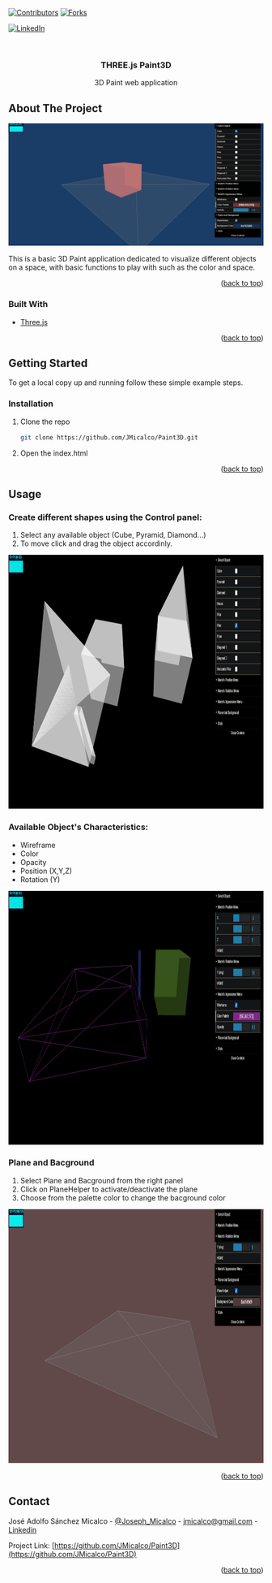 <div id="top"></div>

[![Contributors][contributors-shield]][contributors-url]
[![Forks][forks-shield]][forks-url]

<!-- [![Stargazers][stars-shield]][stars-url]
[![Issues][issues-shield]][issues-url]
[![MIT License][license-shield]][license-url] -->

[![LinkedIn][linkedin-shield]][linkedin-url]

<!-- PROJECT LOGO -->
<br />
<div align="center">
  <!-- <a href="https://github.com/github_username/repo_name">
    <img src="images/logo.png" alt="Logo" width="80" height="80">
  </a> -->

<h3 align="center">THREE.js Paint3D</h3>

  <p align="center">
    3D Paint web application 
    <br />
    <!-- <a href="https://github.com/github_username/repo_name"><strong>Explore the docs »</strong></a>
    <br />
    <br />
    <a href="https://github.com/github_username/repo_name">View Demo</a>
    ·
    <a href="https://github.com/github_username/repo_name/issues">Report Bug</a>
    ·
    <a href="https://github.com/github_username/repo_name/issues">Request Feature</a> -->
  </p>
</div>

<!-- TABLE OF CONTENTS -->
<!-- <details>
  <summary>Table of Contents</summary>
  <ol>
    <li>
      <a href="#about-the-project">About The Project</a>
      <ul>
        <li><a href="#built-with">Built With</a></li>
      </ul>
    </li>
    <li>
      <a href="#getting-started">Getting Started</a>
      <ul>
        <li><a href="#prerequisites">Prerequisites</a></li>
        <li><a href="#installation">Installation</a></li>
      </ul>
    </li>
    <li><a href="#usage">Usage</a></li>
    <li><a href="#roadmap">Roadmap</a></li>
    <li><a href="#contributing">Contributing</a></li>
    <li><a href="#license">License</a></li>
    <li><a href="#contact">Contact</a></li>
    <li><a href="#acknowledgments">Acknowledgments</a></li>
  </ol>
</details> -->

<!-- ABOUT THE PROJECT -->

## About The Project

[![Product Name Screen Shot][product-screenshot]]()

This is a basic 3D Paint application dedicated to visualize different objects on a space, with basic functions to play with such as the color and space.

<!-- Here's a blank template to get started: To avoid retyping too much info. Do a search and replace with your text editor for the following: `github_username`, `repo_name`, `twitter_handle`, `linkedin_username`, `email`, `email_client`, `project_title`, `project_description` -->

<p align="right">(<a href="#top">back to top</a>)</p>

### Built With

- [Three.js](https://threejs.org)

<p align="right">(<a href="#top">back to top</a>)</p>

<!-- GETTING STARTED -->

## Getting Started

To get a local copy up and running follow these simple example steps.

<!-- ### Prerequisites

This is an example of how to list things you need to use the software and how to install them.

- npm
  ```sh
  npm install npm@latest -g
  ``` -->

### Installation

1. Clone the repo
   ```sh
   git clone https://github.com/JMicalco/Paint3D.git
   ```
2. Open the index.html
      <!-- ```sh
      npm install -->
      <!-- ``` -->
   <!-- 3. Enter your API in `config.js`
      ```js
      const API_KEY = "ENTER YOUR API";
      ``` -->

<p align="right">(<a href="#top">back to top</a>)</p>

<!-- USAGE EXAMPLES -->

## Usage

### Create different shapes using the Control panel:

1. Select any available object (Cube, Pyramid, Diamond...)
2. To move click and drag the object accordinly.

<p align="center">
    <img src="Images/Creation_Shape.png" alt="drawing" width="900" height="500"/>
</p>

### Available Object's Characteristics:

- Wireframe
- Color
- Opacity
- Position (X,Y,Z)
- Rotation (Y)

<p align="center">
    <img src="Images/Shape_Chars.png" alt="drawing" width="900" height="500"/>
</p>

### Plane and Bacground

1. Select Plane and Bacground from the right panel
2. Click on PlaneHelper to activate/deactivate the plane
3. Choose from the palette color to change the bacground color

<p align="center">
    <img src="Images/Background.png" alt="drawing" width="900" height="500"/>
</p>

<!-- _For more examples, please refer to the [Documentation](https://example.com)_ -->

<p align="right">(<a href="#top">back to top</a>)</p>

<!-- ROADMAP -->

<!-- ## Roadmap

- [] Feature 1
- [] Feature 2
- [] Feature 3
  - [] Nested Feature

See the [open issues](https://github.com/github_username/repo_name/issues) for a full list of proposed features (and known issues).

<p align="right">(<a href="#top">back to top</a>)</p> -->

<!-- CONTRIBUTING -->

<!-- ## Contributing

Contributions are what make the open source community such an amazing place to learn, inspire, and create. Any contributions you make are **greatly appreciated**.

If you have a suggestion that would make this better, please fork the repo and create a pull request. You can also simply open an issue with the tag "enhancement".
Don't forget to give the project a star! Thanks again!

1. Fork the Project
2. Create your Feature Branch (`git checkout -b feature/AmazingFeature`)
3. Commit your Changes (`git commit -m 'Add some AmazingFeature'`)
4. Push to the Branch (`git push origin feature/AmazingFeature`)
5. Open a Pull Request

<p align="right">(<a href="#top">back to top</a>)</p> -->

<!-- LICENSE -->

<!-- ## License

Distributed under the MIT License. See `LICENSE.txt` for more information.

<p align="right">(<a href="#top">back to top</a>)</p> -->

<!-- CONTACT -->

## Contact

José Adolfo Sánchez Micalco - [@Joseph_Micalco](https://twitter.com/Joseph_Micalco) - jmicalco@gmail.com - [Linkedin][linkedin-url]

Project Link: [https://github.com/JMicalco/Paint3D](https://github.com/JMicalco/Paint3D)

<p align="right">(<a href="#top">back to top</a>)</p>

<!-- ACKNOWLEDGMENTS -->

<!-- ## Acknowledgments

- []()
- []()
- []()

<p align="right">(<a href="#top">back to top</a>)</p> -->

<!-- MARKDOWN LINKS & IMAGES -->
<!-- https://www.markdownguide.org/basic-syntax/#reference-style-links -->

[contributors-shield]: https://img.shields.io/github/contributors/github_username/repo_name.svg?style=for-the-badge
[contributors-url]: https://github.com/JMicalco/Paint3D/graphs/contributors
[forks-shield]: https://img.shields.io/github/forks/github_username/repo_name.svg?style=for-the-badge
[forks-url]: https://github.com/JMicalco/Paint3D/network/members

<!-- [stars-shield]: https://img.shields.io/github/stars/github_username/repo_name.svg?style=for-the-badge
[stars-url]: https://github.com/github_username/repo_name/stargazers
[issues-shield]: https://img.shields.io/github/issues/github_username/repo_name.svg?style=for-the-badge
[issues-url]: https://github.com/github_username/repo_name/issues
[license-shield]: https://img.shields.io/github/license/github_username/repo_name.svg?style=for-the-badge
[license-url]: https://github.com/github_username/repo_name/blob/master/LICENSE.txt -->

[linkedin-shield]: https://img.shields.io/badge/-LinkedIn-black.svg?style=for-the-badge&logo=linkedin&colorB=555
[linkedin-url]: https://linkedin.com/in/josé-adolfo-sánchez-micalco-b14864140
[product-screenshot]: Images/THREES1.png
